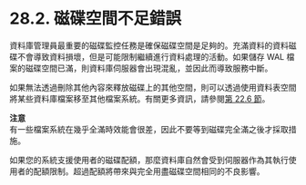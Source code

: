 # 28.2. 磁碟空間不足錯誤

資料庫管理員最重要的磁碟監控任務是確保磁碟空間是足夠的。充滿資料的資料磁碟不會導致資料損壞，但是可能限制繼續進行資料處理的活動。如果儲存 WAL 檔案的磁碟空間已滿，則資料庫伺服器會出現混亂，並因此而導致服務中斷。

如果無法透過刪除其他內容來釋放磁碟上的其他空間，則可以透過使用資料表空間將某些資料庫檔案移至其他檔案系統。有關更多資訊，請參閱[第 22.6 節](../managing-databases/22.6.-tablespaces.md)。

**注意**  
有一些檔案系統在幾乎全滿時效能會很差，因此不要等到磁碟完全滿之後才採取措施。

如果您的系統支援使用者的磁碟配額，那麼資料庫自然會受到伺服器作為其執行使用者的配額限制。超過配額將帶來與完全用盡磁碟空間相同的不良影響。


